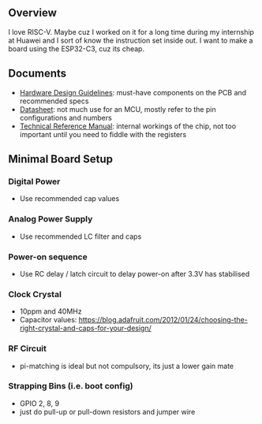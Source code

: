 
## Overview
I love RISC-V. Maybe cuz I worked on it for a long time during my internship at Huawei and I sort of know the instruction set inside out. I want to make a board using the ESP32-C3, cuz its cheap.

## Documents
- [Hardware Design Guidelines](https://www.espressif.com/sites/default/files/documentation/esp32-c3_hardware_design_guidelines_en.pdf): must-have components on the PCB and recommended specs
- [Datasheet](https://www.espressif.com/sites/default/files/documentation/esp32-c3_datasheet_en.pdf): not much use for an MCU, mostly refer to the pin configurations and numbers
- [Technical Reference Manual](file:///C:/Users/peter/Downloads/esp32-c3_technical_reference_manual_cn.pdf): internal workings of the chip, not too important until you need to fiddle with the registers

## Minimal Board Setup
### Digital Power
- Use recommended cap values

### Analog Power Supply
- Use recommended LC filter and caps

### Power-on sequence
- Use RC delay / latch circuit to delay power-on after 3.3V has stabilised

### Clock Crystal
- 10ppm and 40MHz
- Capacitor values: https://blog.adafruit.com/2012/01/24/choosing-the-right-crystal-and-caps-for-your-design/

### RF Circuit
- pi-matching is ideal but not compulsory, its just a lower gain mate

### Strapping Bins (i.e. boot config)
- GPIO 2, 8, 9
- just do pull-up or pull-down resistors and jumper wire